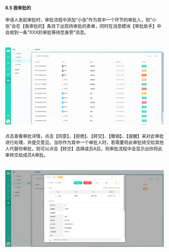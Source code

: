 #### 6.5 我审批的

申请人发起审批时，审批流程中添加“小张”作为其中一个环节的审批人，则“小张”会在【我审批的】条目下出现待审批的表单，同时在消息模块【审批助手】中会收到一条“XXX的审批等待您身旁”消息。

# ![](/assets/6.5我审批的.png)

点击查看审批详情，点击【同意】、【拒绝】、【转交】、【撤销】、【提醒】来对此审批进行处理，并提交意见。当你作为其中一个审批人时，若需要将此审批转交给其他人代替你审批，则可以点击【转交】选择成员A后，则审批流程中会显示出你将此审转交给成员A审批。

# ![](/assets/6.5我审批的2.png)

